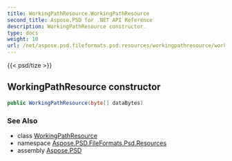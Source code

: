 ```yaml
---
title: WorkingPathResource.WorkingPathResource
second_title: Aspose.PSD for .NET API Reference
description: WorkingPathResource constructor. 
type: docs
weight: 10
url: /net/aspose.psd.fileformats.psd.resources/workingpathresource/workingpathresource/
---
```

{{< psd/tize >}}
## WorkingPathResource constructor

```csharp
public WorkingPathResource(byte[] dataBytes)
```

### See Also

* class [WorkingPathResource](../)
* namespace [Aspose.PSD.FileFormats.Psd.Resources](../../workingpathresource/)
* assembly [Aspose.PSD](../../../)


